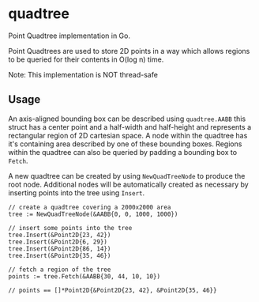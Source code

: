 quadtree
========

Point Quadtree implementation in Go.

Point Quadtrees are used to store 2D points in a way which allows regions to be
queried for their contents in O(log n) time.

Note: This implementation is NOT thread-safe

Usage
-----

An axis-aligned bounding box can be described using `quadtree.AABB` this struct
has a center point and a half-width and half-height and represents a
rectangular region of 2D cartesian space. A node within the quadtree has it's
containing area described by one of these bounding boxes. Regions within the
quadtree can also be queried by padding a bounding box to `Fetch`.

A new quadtree can be created by using `NewQuadTreeNode` to produce the root
node. Additional nodes will be automatically created as necessary by inserting
points into the tree using `Insert`.

    // create a quadtree covering a 2000x2000 area
    tree := NewQuadTreeNode(&AABB{0, 0, 1000, 1000})

    // insert some points into the tree
    tree.Insert(&Point2D{23, 42})
    tree.Insert(&Point2D{6, 29})
    tree.Insert(&Point2D{86, 14})
    tree.Insert(&Point2D{35, 46})

    // fetch a region of the tree
    points := tree.Fetch(&AABB{30, 44, 10, 10})

    // points == []*Point2D{&Point2D{23, 42}, &Point2D{35, 46}}
